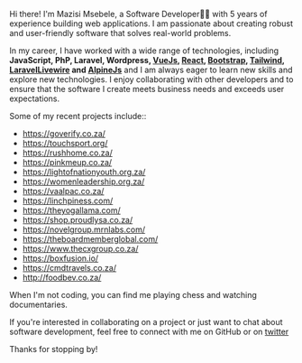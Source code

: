 Hi there! I'm Mazisi Msebele, a Software Developer👨‍💻 with 5 years of experience building web applications. I am passionate about creating robust and user-friendly software that solves real-world problems.



In my career, I have worked with a wide range of technologies, including **JavaScript, PhP, Laravel, Wordpress, [VueJs](https://vuejs.org), [React](https://react.dev/), [Bootstrap](https://getbootstrap.com/), [Tailwind](), [LaravelLivewire](https://laravel-livewire.com/) and  [AlpineJs](https://alpinejs.dev/)** and I am always eager to learn new skills and explore new technologies. I enjoy collaborating with other developers and  to ensure that the software I create meets business needs and exceeds user expectations.



Some of my recent projects include::
- https://goverify.co.za/
- https://touchsport.org/
- https://rushhome.co.za/
- https://pinkmeup.co.za/
- https://lightofnationyouth.org.za/
- https://womenleadership.org.za/
- https://vaalpac.co.za/
- https://linchpiness.com/
- https://theyogallama.com/
- https://shop.proudlysa.co.za/
- https://novelgroup.mrnlabs.com/
- https://theboardmemberglobal.com/
- https://www.thecxgroup.co.za/
- https://boxfusion.io/
- https://cmdtravels.co.za/
- http://foodbev.co.za/ 

When I'm not coding, you can find me playing chess and watching documentaries.

If you're interested in collaborating on a project or just want to chat about software development, feel free to connect with me on GitHub or on [twitter](https://twitter.com/msebele_msesh) 

Thanks for stopping by!
